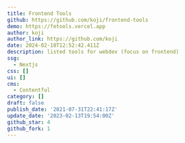 ```yaml
---
title: Frontend Tools
github: https://github.com/koji/frontend-tools
demo: https://fetools.vercel.app
author: koji
author_link: https://github.com/koji
date: 2024-02-18T12:52:42.411Z
description: listed tools for webdev (focus on frontend)
ssg:
  - Nextjs
css: []
ui: []
cms:
  - Contentful
category: []
draft: false
publish_date: '2021-07-31T22:41:17Z'
update_date: '2023-02-13T19:54:00Z'
github_star: 4
github_fork: 1
---
```

